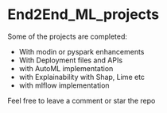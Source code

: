 # End2End_ML_projects 

Some of the projects are completed:
- With modin or pyspark enhancements
- With Deployment files and APIs
- with AutoML implementation
- with Explainability with Shap, Lime etc
- with mlflow implementation

Feel free to leave a comment or star the repo
